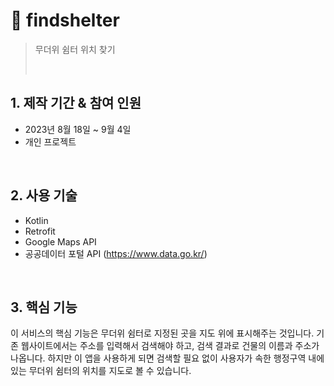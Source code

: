 # :pushpin: findshelter
> 무더위 쉼터 위치 찾기
>
> </br>

## 1. 제작 기간 & 참여 인원
- 2023년 8월 18일 ~ 9월 4일
- 개인 프로젝트

</br>

## 2. 사용 기술
  - Kotlin
  - Retrofit
  - Google Maps API
  - 공공데이터 포털 API (https://www.data.go.kr/)

</br>

## 3. 핵심 기능
이 서비스의 핵심 기능은 무더위 쉼터로 지정된 곳을 지도 위에 표시해주는 것입니다.
기존 웹사이트에서는 주소를 입력해서 검색해야 하고, 검색 결과로 건물의 이름과 주소가 나옵니다.
하지만 이 앱을 사용하게 되면 검색할 필요 없이 사용자가 속한 행정구역 내에 있는 무더위 쉼터의 위치를 지도로 볼 수 있습니다.

</br>
